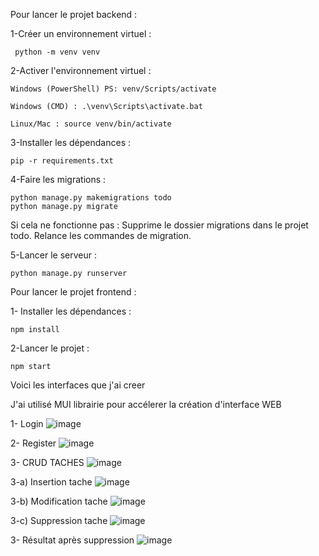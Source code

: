 Pour lancer le projet backend :

  1-Créer un environnement virtuel :
  
     python -m venv venv

  2-Activer l'environnement virtuel :
  
    Windows (PowerShell) PS: venv/Scripts/activate
    
    Windows (CMD) : .\venv\Scripts\activate.bat
    
    Linux/Mac : source venv/bin/activate

  3-Installer les dépendances :
  
    pip -r requirements.txt
    
  4-Faire les migrations :
  
    python manage.py makemigrations todo
    python manage.py migrate
    
  Si cela ne fonctionne pas :
      Supprime le dossier migrations dans le projet todo.
      Relance les commandes de migration.

  5-Lancer le serveur :
  
    python manage.py runserver

Pour lancer le projet frontend :

  1- Installer les dépendances :
  
    npm install
    
  2-Lancer le projet :
  
    npm start

Voici les interfaces que j'ai creer 

J'ai utilisé MUI librairie pour accélerer la création d'interface WEB

1- Login
![image](https://github.com/user-attachments/assets/d5db6310-2728-42a5-9e25-5e323f12cb41)

2- Register
![image](https://github.com/user-attachments/assets/40194326-342c-41a8-a423-55625b2b430d)

3- CRUD TACHES
![image](https://github.com/user-attachments/assets/f3cbc909-ce21-495c-a6f2-046f5d98b052)

3-a) Insertion tache
![image](https://github.com/user-attachments/assets/1f7e93df-09c3-4260-ba02-4e67b1e9f1ba)

3-b) Modification tache
![image](https://github.com/user-attachments/assets/d33c170a-17ad-42db-b03b-068012d49c73)

3-c) Suppression tache
![image](https://github.com/user-attachments/assets/a361a9c6-8f6b-41d0-b1a5-ef84ac60b3af)

3- Résultat après suppression
![image](https://github.com/user-attachments/assets/828b7420-87f3-459f-9c7d-a95c076ee55c)





